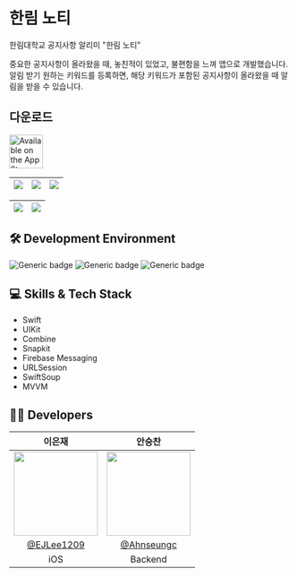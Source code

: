 # 한림 노티

한림대학교 공지사항 알리미 "한림 노티" <br>

중요한 공지사항이 올라왔을 때, 놓친적이 있었고, 불편함을 느껴 앱으로 개발했습니다. <br>
알림 받기 원하는 키워드를 등록하면, 해당 키워드가 포함된 공지사항이 올라왔을 때 알림을 받을 수 있습니다.

## 다운로드

<a href='https://apps.apple.com/kr/app/%ED%95%9C%EB%A6%BC%EB%85%B8%ED%8B%B0/id6467556355'><img alt='Available on the App Store' src='https://user-images.githubusercontent.com/67373938/227817078-7aab7bea-3af0-4930-b341-1a166a39501d.svg' height='60px'/></a> 

<img src="https://github.com/EJLee1209/MusicPlayer/assets/101651909/b666f417-9ff2-47b5-ac63-a7b1f6abd675"/> | <img src="https://github.com/EJLee1209/MusicPlayer/assets/101651909/b5acfc06-eacf-4c45-82a6-4cf413187256"/> | <img src="https://github.com/EJLee1209/MusicPlayer/assets/101651909/733ae089-4bf0-4fd3-b8d1-de701f5cd1d3"/>
|---|---|---|

<img src="https://github.com/EJLee1209/MusicPlayer/assets/101651909/e0258277-2a48-4cf8-9e8d-6cc04ba573f4"/> | <img src="https://github.com/EJLee1209/MusicPlayer/assets/101651909/1b369dbe-7a0d-420b-94c4-158425d84d55"/> |
|---|---|

## 🛠 Development Environment

![Generic badge](https://img.shields.io/badge/iOS-14.0+-lightgrey.svg) ![Generic badge](https://img.shields.io/badge/Xcode-14.3.1-blue.svg) ![Generic badge](https://img.shields.io/badge/Swift-5.8.1-purple.svg)


## 💻 Skills & Tech Stack
- Swift
- UIKit
- Combine
- Snapkit
- Firebase Messaging
- URLSession
- SwiftSoup
- MVVM


## 🧑‍💻 Developers

|                                      이은재                                      |                                      안승찬                                      |
| :------------------------------------------------------------------------------: | :------------------------------------------------------------------------------: |
| <img width="150px" src="https://avatars.githubusercontent.com/u/101651909?v=4" /> | <img width="150px" src="https://avatars.githubusercontent.com/u/94547692?v=4" /> |
|[@EJLee1209](https://github.com/EJLee1209)|[@Ahnseungc](https://github.com/Ahnseungc)|<br/>
| iOS | Backend
